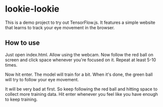 # lookie-lookie

This is a demo project to try out TensorFlow.js. It features a simple website
that learns to track your eye movement in the browser.

## How to use

Just open index.html. Allow using the webcam. Now follow the red ball on screen
and click space whenever you're focused on it. Repeat at least 5-10 times.

Now hit enter. The model will train for a bit. When it's done, the green ball
will try to follow your eye movement.

It will be very bad at first. So keep following the red ball and hitting space
to collect more training data. Hit enter whenever you feel like you have enough
to keep training.
